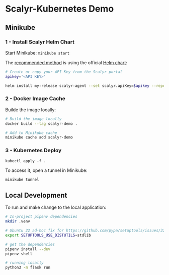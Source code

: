 # Scalyr-Kubernetes Demo

## Minikube


### 1 - Install Scalyr Helm Chart

Start Minikube: `minikube start`

The [recommended method](https://app.scalyr.com/help/install-agent-kubernetes-helm) is using the official [Helm chart](https://github.com/scalyr/helm-scalyr):

```sh
# Create or copy your API Key from the Scalyr portal
apikey='<API KEY>'

helm install my-release scalyr-agent --set scalyr.apiKey=$apikey --repo 'https://scalyr.github.io/helm-scalyr/' --wait
```

### 2 - Docker Image Cache

Builde the image locally:

```sh
# Build the image locally
docker build --tag scalyr-demo .

# Add to Minikube cache
minikube cache add scalyr-demo
```

### 3 - Kubernetes Deploy

```
kubectl apply -f .
```
To access it, open a tunnel in Minikube:

```sh
minikube tunnel
```

## Local Development

To run and make change to the local application:

```sh
# In-project pipenv dependencies
mkdir .venv

# Ubuntu 22 ad-hoc fix for https://github.com/pypa/setuptools/issues/3278
export SETUPTOOLS_USE_DISTUTILS=stdlib

# get the dependencies
pipenv install --dev
pipenv shell

# running locally
python3 -m flask run
```